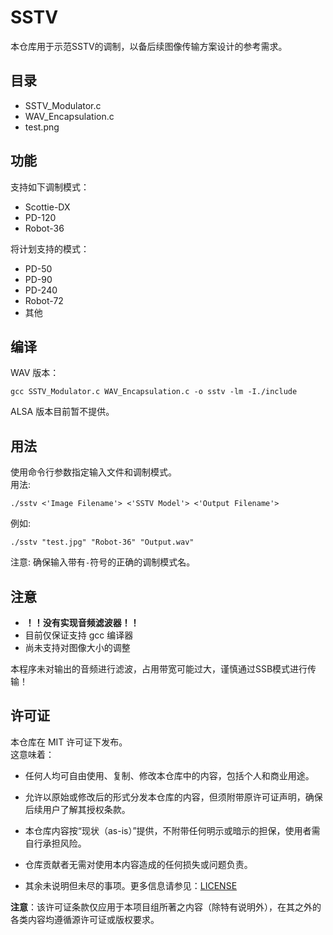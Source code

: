 # SSTV

本仓库用于示范SSTV的调制，以备后续图像传输方案设计的参考需求。

## 目录  

- SSTV_Modulator.c
- WAV_Encapsulation.c
- test.png

## 功能 
  
支持如下调制模式：
- Scottie-DX
- PD-120  
- Robot-36

将计划支持的模式：  
- PD-50
- PD-90
- PD-240
- Robot-72
- 其他

## 编译  

WAV 版本：
```
gcc SSTV_Modulator.c WAV_Encapsulation.c -o sstv -lm -I./include
```

ALSA 版本目前暂不提供。

## 用法  

使用命令行参数指定输入文件和调制模式。  
用法:  
```
./sstv <'Image Filename'> <'SSTV Model'> <'Output Filename'>
```  

例如:  
```
./sstv "test.jpg" "Robot-36" "Output.wav"
```  

注意: 确保输入带有`-`符号的正确的调制模式名。

## 注意

- **！！没有实现音频滤波器！！**
- 目前仅保证支持 gcc 编译器
- 尚未支持对图像大小的调整

本程序未对输出的音频进行滤波，占用带宽可能过大，谨慎通过SSB模式进行传输！

## 许可证  

本仓库在 MIT 许可证下发布。  
这意味着：

- 任何人均可自由使用、复制、修改本仓库中的内容，包括个人和商业用途。

- 允许以原始或修改后的形式分发本仓库的内容，但须附带原许可证声明，确保后续用户了解其授权条款。

- 本仓库内容按“现状（as-is）”提供，不附带任何明示或暗示的担保，使用者需自行承担风险。

- 仓库贡献者无需对使用本内容造成的任何损失或问题负责。

- 其余未说明但未尽的事项。更多信息请参见：[LICENSE](https://github.com/HyacinthSat/SSTV/blob/main/LICENSE)

**注意**：该许可证条款仅应用于本项目组所著之内容（除特有说明外），在其之外的各类内容均遵循源许可证或版权要求。
